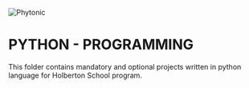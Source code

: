 ![Phytonic](https://en.free-wallpapers.su/data/media/13/big/com0581.jpg)

# PYTHON - PROGRAMMING

This folder contains mandatory and optional projects written in python language for Holberton School program.